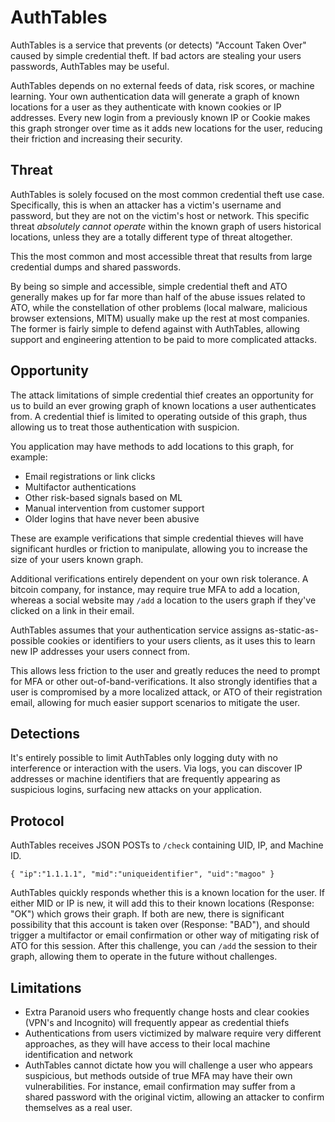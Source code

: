 # AuthTables

AuthTables is a service that prevents (or detects) "Account Taken Over" caused by simple credential theft. If bad actors are stealing your users passwords, AuthTables may be useful.

AuthTables depends on no external feeds of data, risk scores, or machine learning. Your own authentication data will generate a graph of known locations for a user as they authenticate with known cookies or IP addresses. Every new login from a previously known IP or Cookie makes this graph stronger over time as it adds new locations for the user, reducing their friction and increasing their security.

## Threat

AuthTables is solely focused on the most common credential theft use case. Specifically, this is when an attacker has a victim's username and password, but they are not on the victim's host or network. This specific threat _absolutely cannot operate_ within the known graph of users historical locations, unless they are a totally different type of threat altogether.

This the most common and most accessible threat that results from large credential dumps and shared passwords.

By being so simple and accessible, simple credential theft and ATO generally makes up for far more than half of the abuse issues related to ATO, while the constellation of other problems (local malware, malicious browser extensions, MITM) usually make up the rest at most companies. The former is fairly simple to defend against with AuthTables, allowing support and engineering attention to be paid to more complicated attacks.

## Opportunity
The attack limitations of simple credential thief creates an opportunity for us to build an ever growing graph of known locations a user authenticates from. A credential thief is limited to operating outside of this graph, thus allowing us to treat those authentication with suspicion.

You application may have methods to add locations to this graph, for example:

- Email registrations or link clicks
- Multifactor authentications
- Other risk-based signals based on ML
- Manual intervention from customer support
- Older logins that have never been abusive

These are example verifications that simple credential thieves will have significant hurdles or friction to manipulate, allowing you to increase the size of your users known graph.

Additional verifications entirely dependent on your own risk tolerance. A bitcoin company, for instance, may require true MFA to add a location, whereas a social website may `/add` a location to the users graph if they've clicked on a link in their email.

AuthTables assumes that your authentication service assigns as-static-as-possible cookies or identifiers to your users clients, as it uses this to learn new IP addresses your users connect from.

This allows less friction to the user and greatly reduces the need to prompt for MFA or other out-of-band-verifications. It also strongly identifies that a user is compromised by a more localized attack, or ATO of their registration email, allowing for much easier support scenarios to mitigate the user.

## Detections
It's entirely possible to limit AuthTables only logging duty with no interference or interaction with the users. Via logs, you can discover IP addresses or machine identifiers that are frequently appearing as suspicious logins, surfacing new attacks on your application.

## Protocol

AuthTables receives JSON POSTs  to `/check` containing UID, IP, and Machine ID.

`{
  "ip":"1.1.1.1",
  "mid":"uniqueidentifier",
  "uid":"magoo"
  }`

AuthTables quickly responds whether this is a known location for the user. If either MID or IP is new, it will add this to their known locations (Response: "OK") which grows their graph. If both are new, there is significant possibility that this account is taken over (Response: "BAD"), and should trigger a multifactor or email confirmation or other way of mitigating risk of ATO for this session. After this challenge, you can `/add` the session to their graph, allowing them to operate in the future without challenges.

## Limitations

- Extra Paranoid users who frequently change hosts and clear cookies (VPN's and Incognito) will frequently appear as credential thiefs
- Authentications from users victimized by malware require very different approaches, as they will have access to their local machine identification and network
- AuthTables cannot dictate how you will challenge a user who appears suspicious, but methods outside of true MFA may have their own vulnerabilities. For instance, email confirmation may suffer from a shared password with the original victim, allowing an attacker to confirm themselves as a real user.
